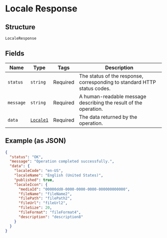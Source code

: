 
# Locale Response

## Structure

`LocaleResponse`

## Fields

| Name | Type | Tags | Description |
|  --- | --- | --- | --- |
| `status` | `string` | Required | The status of the response, corresponding to standard HTTP status codes. |
| `message` | `string` | Required | A human-readable message describing the result of the operation. |
| `data` | [`Locale1`](../../doc/models/locale-1.md) | Required | The data returned by the operation. |

## Example (as JSON)

```json
{
  "status": "OK",
  "message": "Operation completed successfully.",
  "data": {
    "localeCode": "en-US",
    "localeName": "English (United States)",
    "published": true,
    "localeIcon": {
      "mediaId": "00000dd0-0000-0000-0000-000000000000",
      "fileName": "fileName2",
      "filePath": "filePath2",
      "fileUrl": "fileUrl2",
      "fileSize": 20,
      "fileFormat": "fileFormat4",
      "description": "description8"
    }
  }
}
```

